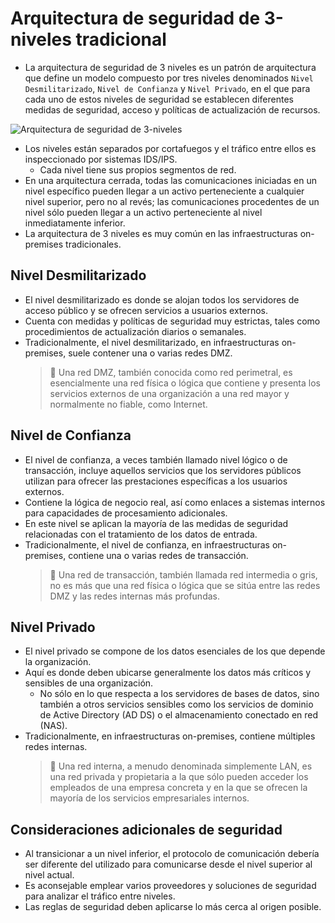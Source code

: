 # Arquitectura de seguridad de 3-niveles tradicional

* La arquitectura de seguridad de 3 niveles es un patrón de arquitectura que define un modelo compuesto por tres niveles denominados `Nivel Desmilitarizado`, `Nivel de Confianza` y `Nivel Privado`, en el que para cada uno de estos niveles de seguridad se establecen diferentes medidas de seguridad, acceso y políticas de actualización de recursos.

![Arquitectura de seguridad de 3-niveles][1]

* Los niveles están separados por cortafuegos y el tráfico entre ellos es inspeccionado por sistemas IDS/IPS.
  * Cada nivel tiene sus propios segmentos de red.
* En una arquitectura cerrada, todas las comunicaciones iniciadas en un nivel específico pueden llegar a un activo perteneciente a cualquier nivel superior, pero no al revés; las comunicaciones procedentes de un nivel sólo pueden llegar a un activo perteneciente al nivel inmediatamente inferior.
* La arquitectura de 3 niveles es muy común en las infraestructuras on-premises tradicionales.

## Nivel Desmilitarizado

* El nivel desmilitarizado es donde se alojan todos los servidores de acceso público y se ofrecen servicios a usuarios externos.
* Cuenta con medidas y políticas de seguridad muy estrictas, tales como procedimientos de actualización diarios o semanales.
* Tradicionalmente, el nivel desmilitarizado, en infraestructuras on-premises, suele contener una o varias redes DMZ.
  > :older_man: Una red DMZ, también conocida como red perimetral, es esencialmente una red física o lógica que contiene y presenta los servicios externos de una organización a una red mayor y normalmente no fiable, como Internet.

## Nivel de Confianza

* El nivel de confianza, a veces también llamado nivel lógico o de transacción, incluye aquellos servicios que los servidores públicos utilizan para ofrecer las prestaciones específicas a los usuarios externos.
* Contiene la lógica de negocio real, así como enlaces a sistemas internos para capacidades de procesamiento adicionales.
* En este nivel se aplican la mayoría de las medidas de seguridad relacionadas con el tratamiento de los datos de entrada.
* Tradicionalmente, el nivel de confianza, en infraestructuras on-premises, contiene una o varias redes de transacción.
  > :older_man: Una red de transacción, también llamada red intermedia o gris, no es más que una red física o lógica que se sitúa entre las redes DMZ y las redes internas más profundas.

## Nivel Privado

* El nivel privado se compone de los datos esenciales de los que depende la organización.
* Aquí es donde deben ubicarse generalmente los datos más críticos y sensibles de una organización.
  * No sólo en lo que respecta a los servidores de bases de datos, sino también a otros servicios sensibles como los servicios de dominio de Active Directory (AD DS) o el almacenamiento conectado en red (NAS).
* Tradicionalmente, en infraestructuras on-premises, contiene múltiples redes internas.
  > :older_man: Una red interna, a menudo denominada simplemente LAN, es una red privada y propietaria a la que sólo pueden acceder los empleados de una empresa concreta y en la que se ofrecen la mayoría de los servicios empresariales internos.

## Consideraciones adicionales de seguridad

* Al transicionar a un nivel inferior, el protocolo de comunicación debería ser diferente del utilizado para comunicarse desde el nivel superior al nivel actual.
* Es aconsejable emplear varios proveedores y soluciones de seguridad para analizar el tráfico entre niveles.
* Las reglas de seguridad deben aplicarse lo más cerca al origen posible.

[1]: /static/images/learning/three-tier-secure-architecture.png
